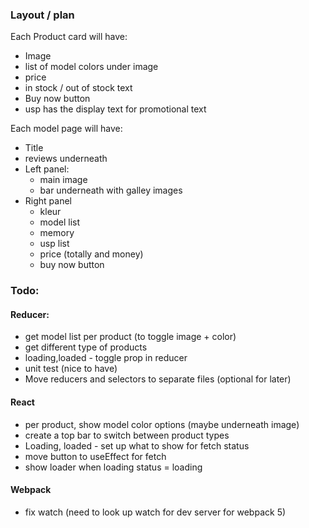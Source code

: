 ### Layout / plan

Each Product card will have:
- Image
- list of model colors under image
- price
- in stock / out of stock text
- Buy now button
- usp has the display text for promotional text

Each model page will have:
- Title
- reviews underneath
- Left panel:
  - main image
  - bar underneath with galley images
- Right panel
  - kleur
  - model list
  - memory
  - usp list
  - price (totally and money)
  - buy now button

### Todo:

#### Reducer:
- get model list per product (to toggle image + color)
- get different type of products 
- loading,loaded - toggle prop in reducer
- unit test (nice to have)
- Move reducers and selectors to separate files (optional for later)

#### React
- per product, show model color options (maybe underneath image)
- create a top bar to switch between product types
- Loading, loaded - set up what to show for fetch status
- move button to useEffect for fetch
- show loader when loading status = loading

#### Webpack
- fix watch (need to look up watch for dev server for webpack 5)